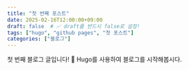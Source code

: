 ```yaml
---
title: "첫 번째 포스트"
date: 2025-02-16T12:00:00+09:00
draft: false  # ✅ draft를 반드시 false로 설정!
tags: ["hugo", "github pages", "첫 포스트"]
categories: ["블로그"]
---
```


첫 번째 블로그 글입니다! 🎉 Hugo를 사용하여 블로그를 시작해봅시다.
